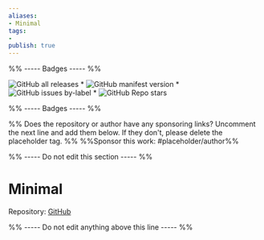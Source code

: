 ```yaml
---
aliases:
- Minimal
tags: 
- 
publish: true
---
```


%% ----- Badges ----- %%

![GitHub all releases](https://img.shields.io/github/downloads/kepano/obsidian-minimal/total?color=573E7A&logo=github&style=for-the-badge) * ![GitHub manifest version](https://img.shields.io/github/manifest-json/v/kepano/obsidian-minimal?color=573E7A&logo=github&style=for-the-badge) * ![GitHub issues by-label](https://img.shields.io/github/issues/kepano/obsidian-minimal/help%20wanted?color=573E7A&logo=github&style=for-the-badge) * ![GitHub Repo stars](https://img.shields.io/github/stars/kepano/obsidian-minimal?color=573E7A&logo=github&style=for-the-badge)

%% ----- Badges ----- %%

%% Does the repository or author have any sponsoring links? Uncomment the next line and add them below. If they don't, please delete the placeholder tag. %%
%%Sponsor this work: #placeholder/author%%

%% ----- Do not edit this section ----- %%

# Minimal

Repository: [GitHub](https://github.com/kepano/obsidian-minimal)



%% ----- Do not edit anything above this line ----- %% 

